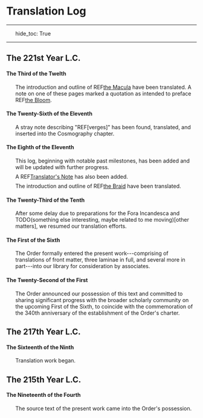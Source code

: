 # Translation Log

---
hide_toc: True

---

<style>
    p {
        padding-left: 1.5rem;
        margin: 0.5rem 0;
    }
</style>

## The 221st Year L.C.

#### The Third of the Twelth

The introduction and outline of REF[the Macula](LEC) have been translated. A note on one of these pages marked a quotation as intended to preface REF[the Bloom](CEC).

#### The Twenty-Sixth of the Eleventh

A stray note describing "REF[verges]" has been found, translated, and inserted into the Cosmography chapter.

#### The Eighth of the Eleventh

This log, beginning with notable past milestones, has been added and will be updated with further progress.

A REF[Translator's Note](translators-note) has also been added.

The introduction and outline of REF[the Braid](NGP) have been translated.

#### The Twenty-Third of the Tenth

After some delay due to preparations for the Fora Incandesca and TODO(something else interesting, maybe related to me moving)[other matters], we resumed our translation efforts.

#### The First of the Sixth

The <span class="guild-term">Order</span> formally entered the present work---comprising of translations of front matter, three laminae in full, and several more in part---into our library for consideration by associates.

#### The Twenty-Second of the First

The <span class="guild-term">Order</span> announced our possession of this text and committed to sharing significant progress with the broader scholarly community on the upcoming First of the Sixth, to coincide with the commemoration of the 340th anniversary of the establishment of the <span class="guild-term">Order</span>'s charter.

## The 217th Year L.C.

#### The Sixteenth of the Ninth

Translation work began.

## The 215th Year L.C.

#### The Nineteenth of the Fourth

The source text of the present work came into the <span class="guild-term">Order</span>'s possession.

<!-- https://hinduism.stackexchange.com/questions/7787/do-the-trimurti-brahma-vishnu-shiva-cleanly-map-onto-the-3-gunas-sattva-ra -->
